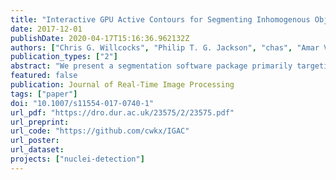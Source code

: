 ```yaml
---
title: "Interactive GPU Active Contours for Segmenting Inhomogenous Objects"
date: 2017-12-01
publishDate: 2020-04-17T15:16:36.962132Z
authors: ["Chris G. Willcocks", "Philip T. G. Jackson", "chas", "Amar V. Nasrulloh", "Boguslaw Obara"]
publication_types: ["2"]
abstract: "We present a segmentation software package primarily targeting medical and biological applications, with a high level of visual feedback and several usability enhancements over existing packages. Specifically, we provide a substantially faster GPU implementation of the local Gaussian distribution fitting energy model, which can segment inhomogeneous objects with poorly defined boundaries as often encountered in biomedical images. We also provide interactive brushes to guide the segmentation process in a semiautomated framework. The speed of our implementation allows us to visualize the active surface in real time with a built-in ray tracer, where users may halt evolution at any time step to correct implausible segmentation by painting new blocking regions or new seeds. Quantitative and qualitative validation is presented, demonstrating the practical efficacy of our interactive elements for a variety of real-world datasets."
featured: false
publication: Journal of Real-Time Image Processing
tags: ["paper"]
doi: "10.1007/s11554-017-0740-1"
url_pdf: "https://dro.dur.ac.uk/23575/2/23575.pdf"
url_preprint:
url_code: "https://github.com/cwkx/IGAC"
url_poster:
url_dataset:
projects: ["nuclei-detection"]
---
```


